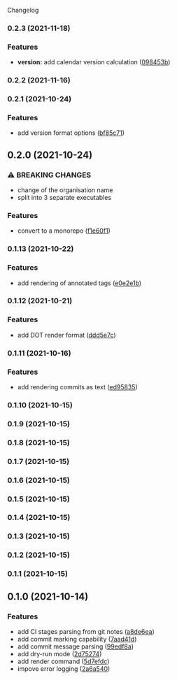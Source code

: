 Changelog
### 0.2.3 (2021-11-18)


### Features

* **version:** add calendar version calculation ([098453b](https://github.com/mstream/ci-toolkit/commit/098453bd4d8d11990e36dc6573804791a894af58))

### 0.2.2 (2021-11-16)

### 0.2.1 (2021-10-24)


### Features

* add version format options ([bf85c71](https://github.com/mstream/ci-toolkit/commit/bf85c719e3c1f2bd826e1e12720172d2e9e71486))

## 0.2.0 (2021-10-24)


### ⚠ BREAKING CHANGES

* change of the organisation name
* split into 3 separate executables

### Features

* convert to a monorepo ([f1e60f1](https://github.com/mstream/ci-toolkit/commit/f1e60f1a0bf3bd5899cd17509149996abd732b53))

### 0.1.13 (2021-10-22)


### Features

* add rendering of annotated tags ([e0e2e1b](https://github.com/mstream/ci-toolkit/commit/e0e2e1bada15a8fc6c2aaaccc1650b6efbf9a313))

### 0.1.12 (2021-10-21)


### Features

* add DOT render format ([ddd5e7c](https://github.com/mstream/ci-toolkit/commit/ddd5e7cd81926a910f9c94e18f051c454138d92a))

### 0.1.11 (2021-10-16)


### Features

* add rendering commits as text ([ed95835](https://github.com/mstream/ci-toolkit/commit/ed95835e3ccfecdf79ed813b2f491baf54b46027))

### 0.1.10 (2021-10-15)

### 0.1.9 (2021-10-15)

### 0.1.8 (2021-10-15)

### 0.1.7 (2021-10-15)

### 0.1.6 (2021-10-15)

### 0.1.5 (2021-10-15)

### 0.1.4 (2021-10-15)

### 0.1.3 (2021-10-15)

### 0.1.2 (2021-10-15)

### 0.1.1 (2021-10-15)

## 0.1.0 (2021-10-14)


### Features

* add CI stages parsing from git notes ([a8de6ea](https://github.com/mstream/ci-toolkit/commit/a8de6ea1e18b3ea6e49fc2066f2d5356925a16b2))
* add commit marking capability ([7aad41d](https://github.com/mstream/ci-toolkit/commit/7aad41d2984f154ca90f8a82a5b644b3b1479560))
* add commit message parsing ([99edf8a](https://github.com/mstream/ci-toolkit/commit/99edf8a4e5e9175a85b8f1912eb39716705247a9))
* add dry-run mode ([2d75274](https://github.com/mstream/ci-toolkit/commit/2d752741d4971061b263a7aca43c64346adab02d))
* add render command ([5d7efdc](https://github.com/mstream/ci-toolkit/commit/5d7efdc1a20986a2b2152809f741be820bfcf007))
* impove error logging ([2a6a540](https://github.com/mstream/ci-toolkit/commit/2a6a54080c0fb44899a398536e3e8693af80b732))

